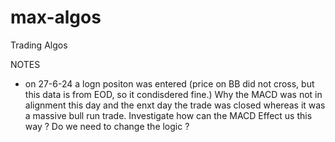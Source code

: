 # max-algos
Trading Algos 

NOTES
- on 27-6-24 a logn positon was entered (price on BB did not cross, but this data is from EOD, so it condisdered fine.) Why the MACD was not in alignment this day and the enxt day the trade was closed whereas it was a massive bull run trade. Investigate how can the MACD Effect us this way ? Do we need to change the logic ?